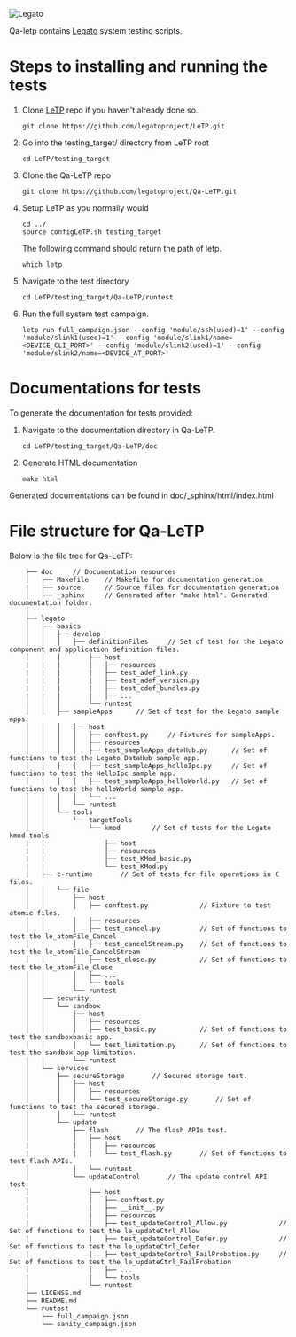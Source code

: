 ![Legato](https://legato.io/resources/img/legato_logo.png)

Qa-letp contains <A HREF="https://github.com/legatoproject/legato-af">
Legato</A> system testing scripts.

# Steps to installing and running the tests

1. Clone <A HREF="https://github.com/legatoproject/LeTP">LeTP</A> repo if you haven't already done so. <br>
    ```
    git clone https://github.com/legatoproject/LeTP.git
    ```
2. Go into the testing_target/ directory from LeTP root
    ```
    cd LeTP/testing_target
    ```
3. Clone the Qa-LeTP repo
    ```
    git clone https://github.com/legatoproject/Qa-LeTP.git
    ```
4. Setup LeTP as you normally would
    ```
    cd ../
    source configLeTP.sh testing_target
    ```
    The following command should return the path of letp.
    ```
    which letp
    ```
5. Navigate to the test directory
    ```
    cd LeTP/testing_target/Qa-LeTP/runtest
    ```
6. Run the full system test campaign.
    ```
    letp run full_campaign.json --config 'module/ssh(used)=1' --config 'module/slink1(used)=1' --config 'module/slink1/name=<DEVICE_CLI_PORT>' --config 'module/slink2(used)=1' --config 'module/slink2/name=<DEVICE_AT_PORT>'
    ```

# Documentations for tests

To generate the documentation for tests provided:

1. Navigate to the documentation directory in Qa-LeTP.
    ```
    cd LeTP/testing_target/Qa-LeTP/doc
    ```
2. Generate HTML documentation
    ```
    make html
    ```
Generated documentations can be found in doc/_sphinx/html/index.html

# File structure for Qa-LeTP

Below is the file tree for Qa-LeTP:

```
    ├── doc     // Documentation resources
    │   ├── Makefile    // Makefile for documentation generation
    |   ├── source      // Source files for documentation generation
    │   ├── _sphinx     // Generated after "make html". Generated documentation folder.
    │
    ├── legato
    │   ├── basics
    │   │   ├── develop
    │   │   │   ├── definitionFiles     // Set of test for the Legato component and application definition files.
    │   │   │       ├── host
    |   |   |       |   ├── resources
    |   |   |       |   ├── test_adef_link.py
    |   |   |       |   ├── test_adef_version.py
    |   |   |       |   ├── test_cdef_bundles.py
    |   |   |       |   ├── ...
    │   │   │       └── runtest
    │   │   ├── sampleApps      // Set of test for the Legato sample apps.
    │   │   │   ├── host
    │   │   │   │   ├── conftest.py     // Fixtures for sampleApps.
    │   │   │   │   ├── resources
    │   │   │   │   ├── test_sampleApps_dataHub.py      // Set of functions to test the Legato DataHub sample app.
    │   │   │   │   ├── test_sampleApps_helloIpc.py     // Set of functions to test the HelloIpc sample app.
    │   │   │   │   ├── test_sampleApps_helloWorld.py   // Set of functions to test the helloWorld sample app.
    │   │   │   │   └── ...
    │   │   │   └── runtest
    │   │   └── tools
    │   │       └── targetTools
    │   │           └── kmod        // Set of tests for the Legato kmod tools
    |   |               ├── host
    |   |               ├── resources
    |   |               ├── test_KMod_basic.py
    |   |               └── test_KMod.py
    │   ├── c-runtime       // Set of tests for file operations in C files.
    │   │   └── file
    │   │       ├── host
    │   │       │   ├── conftest.py             // Fixture to test atomic files.
    │   │       │   ├── resources
    │   │       │   ├── test_cancel.py          // Set of functions to test the le_atomFile_Cancel
    │   │       │   ├── test_cancelStream.py    // Set of functions to test the le_atomFile_CancelStream
    │   │       │   ├── test_close.py           // Set of functions to test the le_atomFile_Close
    │   │       │   ├── ...
    │   │       │   └── tools
    │   │       └── runtest
    │   ├── security
    │   │   └── sandbox
    │   │       ├── host
    │   │       │   ├── resources
    │   │       │   ├── test_basic.py           // Set of functions to test the sandboxbasic app.
    │   │       │   └── test_limitation.py      // Set of functions to test the sandbox app limitation.
    │   │       └── runtest
    │   └── services
    │       ├── secureStorage       // Secured storage test.
    │       │   ├── host
    │       │   │   ├── resources
    │       │   │   └── test_secureStorage.py       // Set of functions to test the secured storage.
    │       │   └── runtest
    │       └── update
    │           ├── flash       // The flash APIs test.
    │           │   ├── host
    |           |   |   ├── resources
    |           |   |   └── test_flash.py       // Set of functions to test flash APIs.
    │           │   └── runtest
    │           └── updateControl       // The update control API test.
    │               ├── host
    |               |   ├── conftest.py
    |               |   ├── __init__.py
    |               |   ├── resources
    |               |   ├── test_updateControl_Allow.py             // Set of functions to test the le_updateCtrl_Allow
    |               |   ├── test_updateControl_Defer.py             // Set of functions to test the le_updateCtrl_Defer
    |               |   ├── test_updateControl_FailProbation.py     // Set of functions to test the le_updateCtrl_FailProbation
    |               |   ├── ...
    |               |   └── tools
    │               └── runtest
    ├── LICENSE.md
    ├── README.md
    └── runtest
        ├── full_campaign.json
        └── sanity_campaign.json
```

